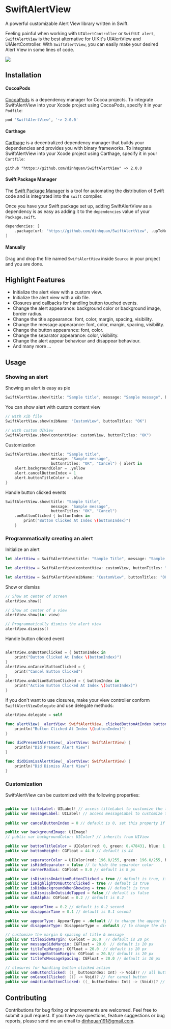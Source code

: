 SwiftAlertView
===========

A powerful customizable Alert View library written in Swift.

Feeling painful when working with `UIAlertController` or `SwiftUI alert`, `SwiftAlertView` is the best alternative for UIKit's UIAlertView and UIAlertController.
With `SwiftAlertView`, you can easily make your desired Alert View in some lines of code.

![](https://raw.githubusercontent.com/dinhquan/SwiftAlertView/master/SwiftAlertView/Images/demo.png)

## Installation

#### CocoaPods

[CocoaPods](https://cocoapods.org) is a dependency manager for Cocoa projects. To integrate SwiftAlertView into your Xcode project using CocoaPods, specify it in your `Podfile`:

```ruby
pod 'SwiftAlertView', '~> 2.0.0'
```

#### Carthage

[Carthage](https://github.com/Carthage/Carthage) is a decentralized dependency manager that builds your dependencies and provides you with binary frameworks. To integrate SwiftAlertView into your Xcode project using Carthage, specify it in your `Cartfile`:

```ogdl
github "https://github.com/dinhquan/SwiftAlertView" ~> 2.0.0
```

#### Swift Package Manager

The [Swift Package Manager](https://swift.org/package-manager/) is a tool for automating the distribution of Swift code and is integrated into the `swift` compiler.

Once you have your Swift package set up, adding SwiftAlertView as a dependency is as easy as adding it to the `dependencies` value of your `Package.swift`.

```swift
dependencies: [
    .package(url: "https://github.com/dinhquan/SwiftAlertView", .upToNextMajor(from: "2.0.0"))
]
```

#### Manually
Drag and drop the file named ```SwiftAlertView``` inside `Source` in your project and you are done.

## Highlight Features

- Initialize the alert view with a custom view.
- Initialize the alert view with a xib file.
- Closures and callbacks for handling button touched events.
- Change the alert appearance: background color or background image, border radius.
- Change the title appearance: font, color, margin, spacing, visibility.
- Change the message appearance: font, color, margin, spacing, visibility.
- Change the button appearance: font, color.
- Change the separator appearance: color, visibility.
- Change the alert appear behaviour and disappear behaviour.
- And many more ...

## Usage

### Showing an alert

Showing an alert is easy as pie

```swift
SwiftAlertView.show(title: "Sample title", message: "Sample message", buttonTitles: "Cancel", "OK")
```

You can show alert with custom content view
```swift
// with xib file
SwiftAlertView.show(nibName: "CustomView", buttonTitles: "OK")

// with custom UIView
SwiftAlertView.show(contentView: customView, buttonTitles: "OK")
```

Customization

```swift
SwiftAlertView.show(title: "Sample title",
                    message: "Sample message",
                    buttonTitles: "OK", "Cancel") { alert in
    alert.backgroundColor = .yellow
    alert.cancelButtonIndex = 1
    alert.buttonTitleColor = .blue
}
```

Handle button clicked events
```swift
SwiftAlertView.show(title: "Sample title",
                    message: "Sample message",
                    buttonTitles: "OK", "Cancel")
    .onButtonClicked { buttonIndex in
        print("Button Clicked At Index \(buttonIndex)")
    }
```

### Programmatically creating an alert

Initialize an alert

```swift
let alertView = SwiftAlertView(title: "Sample Title", message: "Sample Message", buttonTitles: "Cancel", "Button 1", "Button 2", "Button 3")

let alertView = SwiftAlertView(contentView: customView, buttonTitles: "OK")

let alertView = SwiftAlertView(nibName: "CustomView", buttonTitles: "OK")
```

Show or dismiss

```swift
// Show at center of screen
alertView.show()

// Show at center of a view
alertView.show(in: view)

// Programmatically dismiss the alert view
alertView.dismiss()

```

Handle button clicked event

```swift

alertView.onButtonClicked = { buttonIndex in
    print("Button Clicked At Index \(buttonIndex)")
}
alertView.onCancelButtonClicked = {
    print("Cancel Button Clicked")
}
alertView.onActionButtonClicked = { buttonIndex in
    print("Action Button Clicked At Index \(buttonIndex)")
}

```

If you don't want to use closures, make your view controller conform ```SwiftAlertViewDelegate``` and use delegate methods:

```swift
alertView.delegate = self

func alertView(_ alertView: SwiftAlertView, clickedButtonAtIndex buttonIndex: Int) {
    println("Button Clicked At Index \(buttonIndex)")
}

func didPresentAlertView(_ alertView: SwiftAlertView) {
    println("Did Present Alert View")
}

func didDismissAlertView(_ alertView: SwiftAlertView) {
    println("Did Dismiss Alert View")
}

```
### Customization

SwiftAlertView can be customized with the following properties:

```swift

public var titleLabel: UILabel! // access titleLabel to customize the title font, color
public var messageLabel: UILabel! // access messageLabel to customize the message font, color
    
public var cancelButtonIndex = 0 // default is 0, set this property if you want to change the position of cancel button

public var backgroundImage: UIImage?
// public var backgroundColor: UIColor? // inherits from UIView

public var buttonTitleColor = UIColor(red: 0, green: 0.478431, blue: 1, alpha: 1) // to change the title color of all buttons
public var buttonHeight: CGFloat = 44.0 // default is 44

public var separatorColor = UIColor(red: 196.0/255, green: 196.0/255, blue: 201.0/255, alpha: 1.0) // to change the separator color
public var isHideSeparator = false // to hide the separater color
public var cornerRadius: CGFloat = 8.0 // default is 8 px

public var isDismissOnActionButtonClicked = true // default is true, if you want the alert view will not be dismissed when clicking on action buttons, set this property to false
public var isHighlightOnButtonClicked = true // default is true
public var isDimBackgroundWhenShowing = true // default is true
public var isDismissOnOutsideTapped = false // default is false
public var dimAlpha: CGFloat = 0.2 // default is 0.2

public var appearTime = 0.2 // default is 0.2 second
public var disappearTime = 0.1 // default is 0.1 second

public var appearType: AppearType = .default // to change the appear type
public var disappearType: DisappearType = .default // to change the disappear type

// customize the margin & spacing of title & message
public var titleSideMargin: CGFloat = 20.0  // default is 20 px
public var messageSideMargin: CGFloat = 20.0  // default is 20 px
public var titleTopMargin: CGFloat = 20.0  // default is 20 px
public var messageBottomMargin: CGFloat = 20.0// default is 20 px
public var titleToMessageSpacing: CGFloat = 20.0 // default is 10 px

// closures for handling button clicked action
public var onButtonClicked: ((_ buttonIndex: Int) -> Void)? // all buttons
public var onCancelClicked: (() -> Void)? // for cancel button
public var onActionButtonClicked: ((_ buttonIndex: Int) -> (Void))? // sometimes you want to handle the action button clicked event but don't want to write if/else in onButtonClicked closure, use this property

```

## Contributing
Contributions for bug fixing or improvements are welcomed. Feel free to submit a pull request.
If you have any questions, feature suggestions or bug reports, please send me an email to dinhquan191@gmail.com.

